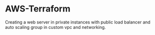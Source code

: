 # AWS-Terraform
Creating a web server in private instances with public load balancer and auto scaling group in custom vpc and networking.
